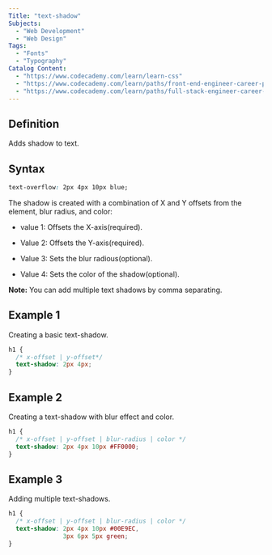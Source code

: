 ```yaml
---
Title: "text-shadow"
Subjects:
  - "Web Development"
  - "Web Design"
Tags:
  - "Fonts"
  - "Typography"
Catalog Content:
  - "https://www.codecademy.com/learn/learn-css"
  - "https://www.codecademy.com/learn/paths/front-end-engineer-career-path"
  - "https://www.codecademy.com/learn/paths/full-stack-engineer-career-path"
---
```


## Definition 

Adds shadow to text. 

## Syntax

```css
text-overflow: 2px 4px 10px blue;
```

The shadow is created with a combination of X and Y offsets from the element, blur radius, and color:

- value 1: Offsets the X-axis(required).

- Value 2: Offsets the Y-axis(required). 

- Value 3: Sets the blur radious(optional).

- Value 4: Sets the color of the shadow(optional).

**Note:** You can add multiple text shadows by comma separating. 


## Example 1

Creating a basic text-shadow.

```css
h1 {
  /* x-offset | y-offset*/
  text-shadow: 2px 4px; 
}
```

## Example 2

Creating a text-shadow with blur effect and color.

```css
h1 {
  /* x-offset | y-offset | blur-radius | color */
  text-shadow: 2px 4px 10px #FF0000; 
}
```

## Example 3

Adding multiple text-shadows.

```css
h1 {
  /* x-offset | y-offset | blur-radius | color */
  text-shadow: 2px 4px 10px #00E9EC,
               3px 6px 5px green; 
}
```